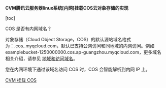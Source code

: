 **CVM腾讯云服务器linux系统[内网]挂载COS云对象存储的实现**

[toc]

COS 是否有内网域名？

对象存储（Cloud Object Storage，COS）的默认源站域名格式为：<BucketName-APPID>.cos.<Region>.myqcloud.com，默认已支持公网访问和同地域的内网访问。例如examplebucket-1250000000.cos.ap-guangzhou.myqcloud.com，更多域名相关介绍，请参见 [地域和访问域名](https://cloud.tencent.com/document/product/436/6224)。

您在内网环境下通过该域名访问 COS 时，COS 会智能解析到内网 IP 上。

[CVM 挂载 COS](https://console.cloud.tencent.com/cos/bucket?bucket=pan-storage-bucket-1256319690&region=ap-beijing&type=csg) 